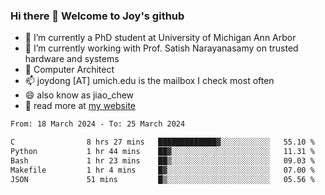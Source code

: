 ### Hi there 👋 Welcome to Joy's github

- 🔭 I’m currently a PhD student at University of Michigan Ann Arbor
- 🌱 I’m currently working with Prof. Satish Narayanasamy on trusted hardware and systems
- 👯 Computer Architect
- 📫 joydong [AT] umich.edu is the mailbox I check most often
- 😄 also know as jiao_chew
- 💬 read more at [my website](https://joydddd.github.io/)
<!--START_SECTION:waka-->

```txt
From: 18 March 2024 - To: 25 March 2024

C                8 hrs 27 mins   █████████████▓░░░░░░░░░░░   55.10 %
Python           1 hr 44 mins    ██▓░░░░░░░░░░░░░░░░░░░░░░   11.31 %
Bash             1 hr 23 mins    ██▒░░░░░░░░░░░░░░░░░░░░░░   09.03 %
Makefile         1 hr 4 mins     █▓░░░░░░░░░░░░░░░░░░░░░░░   07.00 %
JSON             51 mins         █▒░░░░░░░░░░░░░░░░░░░░░░░   05.56 %
```

<!--END_SECTION:waka-->
